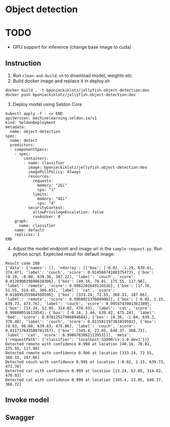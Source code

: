 # Object detection

# TODO

- GPU support for inference (change base image to cuda)

## Instruction

1. Run `clean-and-build.sh` to download model, weights etc.
2. Build docker image and replace it in deploy.sh

```shell
docker build . -t bponieckiklotz/jellyfish.object-detection:dev
docker push bponieckiklotz/jellyfish.object-detection:dev
```

3. Deploy model using Seldon Core

```shell
kubectl apply -f - << END
apiVersion: machinelearning.seldon.io/v1
kind: SeldonDeployment
metadata:
  name: object-detection
spec:
  name: detect
  predictors:
  - componentSpecs:
    - spec:
        containers:
        - name: classifier
          image: bponieckiklotz/jellyfish.object-detection:dev
          imagePullPolicy: Always
          resources:
            requests:
              memory: "2Gi"
              cpu: "1"
            limits:
              memory: "4Gi"
              cpu: "4"
          securityContext:
            allowPrivilegeEscalation: false
            runAsUser: 0
    graph:
      name: classifier
    name: default
    replicas: 1
END
```

4. Adjust the model endpoint and image url in the `sample-request.py`. Run
   python script. Expected result for default image:

```
Result code 200
{'data': {'names': [], 'ndarray': [{'box': [-0.02, -1.29, 639.61, 374.47], 'label': 'couch', 'score': 0.01456674188375473}, {'box': [0.19, -0.08, 639.36, 387.22], 'label': 'couch', 'score': 0.012890029698610306}, {'box': [40.16, 70.81, 175.55, 117.98], 'label': 'remote', 'score': 0.9982202649116516}, {'box': [17.76, 51.55, 314.45, 366.65], 'label': 'cat', 'score': 0.018895355984568596}, {'box': [333.24, 72.55, 368.33, 187.66], 'label': 'remote', 'score': 0.9960021376609802}, {'box': [-0.02, 1.15, 639.73, 473.76], 'label': 'couch', 'score': 0.9954743981361389}, {'box': [13.24, 52.05, 314.02, 470.93], 'label': 'cat', 'score': 0.99880051612854}, {'box': [-0.14, 1.44, 639.82, 475.24], 'label': 'bed', 'score': 0.07612527906894684}, {'box': [0.36, -1.64, 639.3, 370.48], 'label': 'couch', 'score': 0.011581197381019592}, {'box': [0.03, 96.68, 639.83, 475.06], 'label': 'couch', 'score': 0.011717643588781357}, {'box': [345.4, 23.85, 640.37, 368.72], 'label': 'cat', 'score': 0.9986783862113953}]}, 'meta': {'requestPath': {'classifier': 'localhost:32000/cv:1.0-dev1'}}}
Detected remote with confidence 0.998 at location [40.16, 70.81, 175.55, 117.98]
Detected remote with confidence 0.996 at location [333.24, 72.55, 368.33, 187.66]
Detected couch with confidence 0.995 at location [-0.02, 1.15, 639.73, 473.76]
Detected cat with confidence 0.999 at location [13.24, 52.05, 314.02, 470.93]
Detected cat with confidence 0.999 at location [345.4, 23.85, 640.37, 368.72]

```

## Invoke model

## Swagger